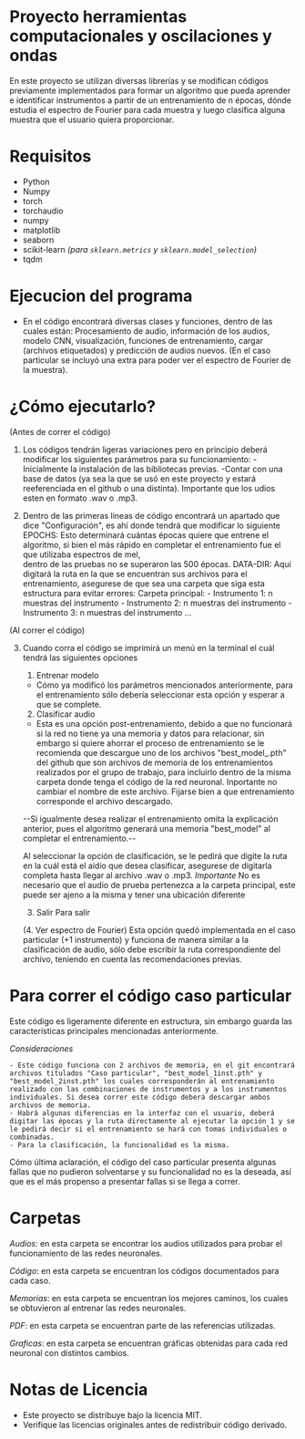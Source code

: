 # Proyecto herramientas computacionales y oscilaciones y ondas

En este proyecto se utilizan diversas librerías y se modifican códigos previamente implementados para formar un algoritmo que pueda aprender e identificar
instrumentos a partir de un entrenamiento de n épocas, dónde estudia el espectro de Fourier para cada muestra y luego clasifica alguna muestra que el usuario
quiera proporcionar.

# Requisitos
- Python
- Numpy
- torch
- torchaudio
- numpy
- matplotlib
- seaborn
- scikit-learn *(para `sklearn.metrics` y `sklearn.model_selection`)*
- tqdm

# Ejecucion del programa
* En el código encontrará diversas clases y funciones, dentro de las cuales están: Procesamiento de audio, información de los audios, modelo CNN, visualización, funciones de entrenamiento, cargar (archivos etiquetados) y predicción de audios nuevos. (En el caso particular se incluyó una extra para poder ver el espectro de Fourier de la muestra).

# ¿Cómo ejecutarlo?

(Antes de correr el código)
1. Los códigos tendrán ligeras variaciones pero en principio deberá modificar los siguientes parámetros para su funcionamiento:
    -Inicialmente la instalación de las bibliotecas previas.
    -Contar con una base de datos (ya sea la que se usó en este proyecto y estará reeferenciada en el github o una distinta). Importante que los udios esten en formato .wav o .mp3.

3. Dentro de las primeras lineas de código encontrará un apartado que dice "Configuración", es ahí donde tendrá que modificar lo siguiente
    EPOCHS: Esto determinará cuántas épocas quiere que entrene el algoritmo, si bien el más rápido en completar el entrenamiento fue el que utilizaba espectros de mel,  
     dentro de las pruebas no se superaron las 500 épocas.
    DATA-DIR: Aquí digitará la ruta en la que se encuentran sus archivos para el entrenamiento, asegurese de que sea una carpeta que siga esta estructura para evitar errores:
    Carpeta principal:
            - Instrumento 1: n muestras del instrumento
            - Instrumento 2: n muestras del instrumento
            - Instrumento 3: n muestras del instrumento
            ...

(Al correr el código)

3. Cuando corra el código se imprimirá un menú en la terminal el cuál tendrá las siguientes opciones
    1. Entrenar modelo
    * Cómo ya modificó los parámetros mencionados anteriormente, para el entrenamiento sólo debería seleccionar esta opción y esperar a que se complete.

    2. Clasificar audio
    * Esta es una opción post-entrenamiento, debido a que no funcionará si la red no tiene ya una memoria y datos para relacionar, sin embargo si quiere ahorrar el proceso de entrenamiento se le recomienda que descargue uno de los archivos "best_model_.pth" del github que son archivos de memoria de los entrenamientos realizados por el grupo de trabajo, para incluirlo dentro de la misma carpeta donde tenga el código de la red neuronal. Inportante no cambiar el nombre de este archivo. Fijarse bien a que entrenamiento corresponde el archivo descargado.

    --Si igualmente desea realizar el entrenamiento omita la explicación anterior, pues el algoritmo generará una memoria "best_model" al completar el entrenamiento.--

    Al seleccionar la opción de clasificación, se le pedirá que digite la ruta en la cuál está el aidio que desea clasificar, asegurese de digitarla completa hasta llegar al archivo .wav o .mp3. 
    *Importante* No es necesario que el audio de prueba pertenezca a la carpeta principal, este puede ser ajeno a la misma y tener una ubicación diferente

    3. Salir
    Para salir

    (4. Ver espectro de Fourier)
    Esta opción quedó implementada en el caso particular (+1 instrumento) y funciona de manera similar a la clasificación de audio, sólo debe escribir la ruta correspondiente del archivo, teniendo en cuenta las recomendaciones previas.

# Para correr el código caso particular
Este código es ligeramente diferente en estructura, sin embargo guarda las características principales mencionadas anteriormente.

*Consideraciones*

    - Este código funciona con 2 archivos de memoria, en el git encontrará archivos titulados "Caso particular", "best_model_1inst.pth" y "best_model_2inst.pth" los cuales corresponderán al entrenamiento realizado con las combinaciones de instrumentos y a los instrumentos individuales. Si desea correr este código deberá descargar ambos archivos de memoria.
    - Habrá algunas diferencias en la interfaz con el usuario, deberá digitar las épocas y la ruta directamente al ejecutar la opción 1 y se le pedirá decir si el entrenamiento se hará con tomas individuales o combinadas.
    - Para la clasificación, la funcionalidad es la misma.

Cómo última aclaración, el código del caso particular presenta algunas fallas que no pudieron solventarse y su funcionalidad no es la deseada, así que es el más propenso a presentar fallas si se llega a correr.

# Carpetas
*Audios*: en esta carpeta se encontrar los audios utilizados para probar el funcionamiento de las redes neuronales.

*Código*: en esta carpeta se encuentran los códigos documentados para cada caso.

*Memorias*: en esta carpeta se encuentran los mejores caminos, los cuales se obtuvieron al entrenar las redes neuronales.

*PDF*: en esta carpeta se encuentran parte de las referencias utilizadas.

*Graficas*: en esta carpeta se encuentran gráficas obtenidas para cada red neuronal con distintos cambios.

# Notas de Licencia
- Este proyecto se distribuye bajo la licencia MIT.
- Verifique las licencias originales antes de redistribuir código derivado.
